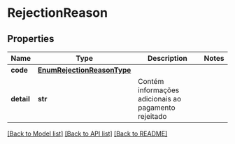 # RejectionReason

## Properties
Name | Type | Description | Notes
------------ | ------------- | ------------- | -------------
**code** | [**EnumRejectionReasonType**](EnumRejectionReasonType.md) |  | 
**detail** | **str** | Contém informações adicionais ao pagamento rejeitado | 

[[Back to Model list]](../README.md#documentation-for-models) [[Back to API list]](../README.md#documentation-for-api-endpoints) [[Back to README]](../README.md)

